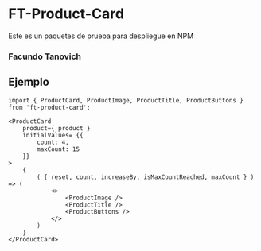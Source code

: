 # FT-Product-Card

Este es un paquetes de prueba para despliegue en NPM

### Facundo Tanovich

## Ejemplo

```
import { ProductCard, ProductImage, ProductTitle, ProductButtons } from 'ft-product-card';
```

```
<ProductCard
    product={ product }
    initialValues= {{
        count: 4,
        maxCount: 15
    }}
>
    {
        ( { reset, count, increaseBy, isMaxCountReached, maxCount } ) => (
            <>
                <ProductImage />
                <ProductTitle />
                <ProductButtons />
            </>
        )
    }
</ProductCard>

```
